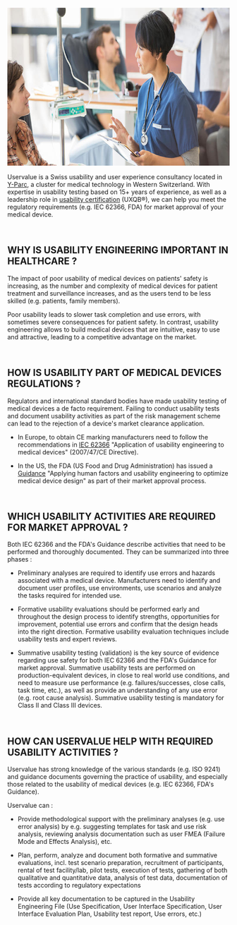 <p style=text-align:center><img alt="Nurse-taking-care-of-patient" src=/dist/img/nurse-taking-care-of-patient.jpg style=width:750px;height:358px width=750 height=358 /></p>

Uservalue is a Swiss usability and user experience consultancy located in <a href="https://www.y-parc.ch/en/" target=_blank>Y-Parc</a>, a cluster for medical technology in Western Switzerland. With expertise in usability testing based on 15+ years of experience, as well as a leadership role in <a href="http://uxqb.org/en/" target=_blank>usability certification</a> (UXQB®), we can help you meet the regulatory requirements (e.g. IEC 62366, FDA) for market approval of your medical device.

<br />

## WHY IS USABILITY ENGINEERING IMPORTANT IN HEALTHCARE ? 


The impact of poor usability of medical devices on patients' safety is increasing, as the number and complexity of medical devices for patient treatment and surveillance increases, and as the users tend to be less skilled (e.g. patients, family members).

Poor usability leads to slower task completion and use errors, with sometimes severe consequences for patient safety. In contrast, usability engineering allows to build medical devices that are intuitive, easy to use and attractive, leading to a competitive advantage on the market. 

<br />

## HOW IS USABILITY PART OF MEDICAL DEVICES REGULATIONS ?
Regulators and international standard bodies have made usability testing of medical devices a de facto requirement. Failing to conduct usability tests and document usability activities as part of the risk management scheme can lead to the rejection of a device's market clearance application.

* In Europe, to obtain CE marking  manufacturers need to follow the recommendations in <a href="http://www.iso.org/iso/catalogue_detail.htm?csnumber=63179" target=_blank>IEC 62366</a> "Application of usability engineering to medical devices" (2007/47/CE Directive).

* In the US, the FDA (US Food and Drug Administration) has issued a <a href="http://www.fda.gov/downloads/MedicalDevices/.../UCM259760.pdf" target=_blank>Guidance</a> "Applying human factors and usability engineering to optimize medical device design" as part of their market approval process.


<br />

## WHICH USABILITY ACTIVITIES ARE REQUIRED FOR MARKET APPROVAL ?
Both IEC 62366 and the FDA's Guidance describe activities that need to be performed and thoroughly documented. They can be summarized into three phases :

* Preliminary analyses are required to identify use errors and hazards associated with a medical device. Manufacturers need to identify and document user profiles, use environments, use scenarios and analyze the tasks required for intended use.

* Formative usability evaluations should be performed early and throughout the design process to identify strengths, opportunities for improvement, potential use errors and confirm that the design heads into the right direction. Formative usability evaluation techniques include usability tests and expert reviews.

* Summative usability testing (validation) is the key source of evidence regarding use safety for both IEC 62366 and the FDA's Guidance for market approval. Summative usability tests are performed on production-equivalent devices, in close to real world use conditions, and need to measure use performance (e.g. failures/successes, close calls, task time, etc.), as well as provide an understanding of any use error (e.g. root cause analysis). Summative usability testing is mandatory for Class II and Class III devices.


<br />

## HOW CAN USERVALUE HELP WITH REQUIRED USABILITY ACTIVITIES ?

Uservalue has strong knowledge of the various standards (e.g. ISO 9241) and guidance documents governing the practice of usability, and especially those related to the usability of medical devices (e.g. IEC 62366, FDA's Guidance).

Uservalue can : 

* Provide methodological support with the preliminary analyses (e.g. use error analysis) by e.g. suggesting templates for task and use risk analysis, reviewing analysis documentation such as user FMEA (Failure Mode and Effects Analysis), etc.

* Plan, perform, analyze and document both formative and summative evaluations, incl. test scenario preparation, recruitment of participants, rental of test facility/lab, pilot tests, execution of tests, gathering of both qualitative and quantitative data, analysis of test data, documentation of tests according to regulatory expectations 

* Provide all key documentation to be captured in the Usability Engineering File (Use Specification, User Interface Specification, User Interface Evaluation Plan, Usability test report, Use errors, etc.)

<br />
